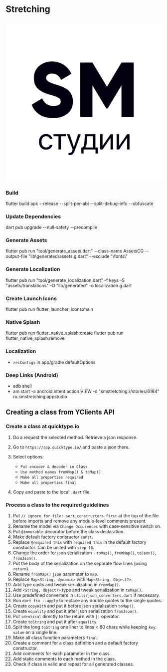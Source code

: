 # Stretching

## ![Icon](./icon.png?raw=true 'Icon')

### Build

flutter build apk --release --split-per-abi --split-debug-info --obfuscate

### Update Dependencies

dart pub upgrade --null-safety --precompile

### Generate Assets

flutter pub run "tool/generate_assets.dart" --class-name AssetsCG --output-file "lib\\generated\\assets.g.dart" --exclude "\\fonts\\"

### Generate Localization

flutter pub run "tool/generate_localization.dart" -f keys -S "assets/translations" -O "lib/generated" -o localization.g.dart

### Create Launch Icons

flutter pub run flutter_launcher_icons:main

### Native Splash

flutter pub run flutter_native_splash:create
flutter pub run flutter_native_splash:remove

### Localization

- `resConfigs` in app/gradle defaultOptions

### Deep Links (Android)

- adb shell
- am start -a android.intent.action.VIEW -d "smstretching://stories/6184" ru.smstretching.appstudio

## Creating a class from YClients API

### Create a class at quicktype.io

1. Do a request the selected method. Retrieve a json response.
2. Go to `https://app.quicktype.io/` and paste a json there.
3. Select options:

   - `Put encoder & decoder in Class`
   - `Use method names fromMap() & toMap()`
   - `Make all properties required`
   - `Make all properties final`

4. Copy and paste to the local `.dart` file.

### Process a class to the required guidelines

1. Put `// ignore_for_file: sort_constructors_first` at the top of the file
   before imports and remove any module-level comments present.
2. Rename the model via `Change Occurences` with case-sensitive switch on.
3. Put `@immutable` decorator before the class declaration.
4. Make default factory consructor `const`.
5. Replace `@required this` with `required this` in the default factory
   constuctor. Can be united with `step 16`.
6. Change the order for json serialization - `toMap()`, `fromMap()`,
   `toJson()`, `fromJson()`.
7. Put the body of the serialization on the separate flow lines
   (using `return`).
8. Rename `fromMap()` `json` parameter to `map`.
9. Replace `Map<String, dynamic>` with `Map<String, Object?>`.
10. Add type casts and tweak serialization in `fromMap()`.
11. Add `<String, Object?>` type and tweak serialization in `toMap()`.
12. Use predefined converters in `utils/json_converters.dart` if necessary.
13. Run `dart fix --apply` to replace any double quotes to the single quotes.
14. Create `copyWith` and put it before json serialization `toMap()`.
15. Create `equality` and put it after json serialization `fromJson()`.
16. Put `identical` directly to the return with `||` operator.
17. Create `toString` and put it after `equality`.
18. Split the long `toString` one liner to lines < 80 chars while keeping
    `key`: `value` on a single line.
19. Make all class function parameters `final`.
20. Create a comment for a class definition and a default factory constructor.
21. Add comments for each parameter in the class.
22. Add static comments to each method in the class.
23. Check if class is valid and repeat for all generated classes.
